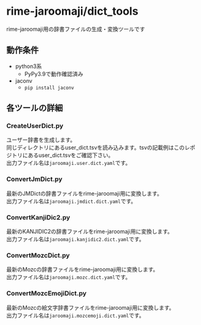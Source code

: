 # rime-jaroomaji/dict_tools
rime-jaroomaji用の辞書ファイルの生成・変換ツールです

## 動作条件
* python3系
  * PyPy3.9で動作確認済み
* jaconv
  * `pip install jaconv`

## 各ツールの詳細

### CreateUserDict.py
ユーザー辞書を生成します。  
同じディレクトリにあるuser_dict.tsvを読み込みます。tsvの記載例はこのレポジトリにあるuser_dict.tsvをご確認下さい。  
出力ファイル名は`jaroomaji.user.dict.yaml`です。

### ConvertJmDict.py
最新のJMDictの辞書ファイルをrime-jaroomaji用に変換します。  
出力ファイル名は`jaroomaji.jmdict.dict.yaml`です。

### ConvertKanjiDic2.py
最新のKANJIDIC2の辞書ファイルをrime-jaroomaji用に変換します。  
出力ファイル名は`jaroomaji.kanjidic2.dict.yaml`です。

### ConvertMozcDict.py
最新のMozcの辞書ファイルをrime-jaroomaji用に変換します。  
出力ファイル名は`jaroomaji.mozc.dict.yaml`です。

### ConvertMozcEmojiDict.py
最新のMozcの絵文字辞書ファイルをrime-jaroomaji用に変換します。  
出力ファイル名は`jaroomaji.mozcemoji.dict.yaml`です。
